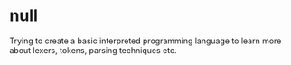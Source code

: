 # null
Trying to create a  basic interpreted programming language  to learn more about lexers, tokens, parsing techniques etc.
